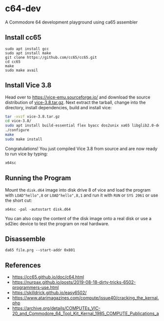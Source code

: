 # c64-dev

A Commodore 64 development playground using ca65 assembler 

## Install cc65

```shell
sudo apt install gcc
sudo apt install make
git clone https://github.com/cc65/cc65.git
cd cc65
make
sudo make avail
```

## Install Vice 3.8

Head over to https://vice-emu.sourceforge.io/ and download the source distribution of [vice-3.8.tar.gz](https://sourceforge.net/projects/vice-emu/files/releases/vice-3.8.tar.gz/download). Next extract the tarball, change into the directory, install dependencies, build and install vice:

```bash
tar -xvzf vice-3.8.tar.gz 
cd vice-3.8/
sudo apt install build-essential flex byacc dos2unix xa65 libglib2.0-dev libsdl2-dev libsdl2-image-dev libcurl4-openssl-dev
./configure 
make
sudo make install
```

Congratulations! You just compiled Vice 3.8 from source and are now ready to run vice by typing:

```bash
x64sc
```

## Running the Program

Mount the `disk.d64` image into disk drive 8 of vice and load the program with `LOAD"hello",8` or `LOAD"hello",8,1` and run it with `RUN` or `SYS 2061` or use
the short cut:

```
x64sc -pal -autostart disk.d64  
```

You can also copy the content of the disk image onto a real disk or use a sd2iec device to test the program on real hardware.

## Disassemble

```
da65 file.prg --start-addr 0x801
```

## References

* https://cc65.github.io/doc/c64.html
* https://nurpax.github.io/posts/2019-08-18-dirty-tricks-6502-programmers-use.html
* https://skilldrick.github.io/easy6502/
* https://www.atarimagazines.com/compute/issue40/cracking_the_kernal.php
* https://archive.org/details/COMPUTEs_VIC-20_and_Commodore_64_Tool_Kit_Kernal_1985_COMPUTE_Publications_a
